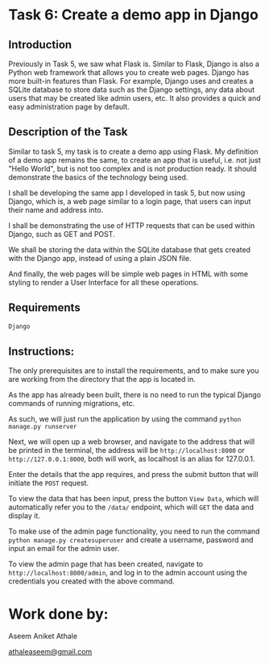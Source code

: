 # Task 6: Create a demo app in Django

## Introduction

Previously in Task 5, we saw what Flask is. Similar to Flask, Django is also a Python web framework that allows you to create web pages. Django has more built-in features than Flask. For example, Django uses and creates a SQLite database to store data such as the Django settings, any data about users that may be created like admin users, etc. It also provides a quick and easy administration page by default.

## Description of the Task

Similar to task 5, my task is to create a demo app using Flask. My definition of a demo app remains the same, to create an app that is useful, i.e. not just "Hello World", but is not too complex and is not production ready. It should demonstrate the basics of the technology being used.


I shall be developing the same app I developed in task 5, but now using Django, which is, a web page similar to a login page, that users can input their name and address into.

I shall be demonstrating the use of HTTP requests that can be used within Django, such as GET and POST.


We shall be storing the data within the SQLite database that gets created with the Django app, instead of using a plain JSON file.


And finally, the web pages will be simple web pages in HTML with some styling to render a User Interface for all these operations.

## Requirements
```Python
Django
```

## Instructions:

The only prerequisites are to install the requirements, and to make sure you are working from the directory that the app is located in.


As the app has already been built, there is no need to run the typical Django commands of running migrations, etc.

As such, we will just run the application by using the command `python manage.py runserver`

Next, we will open up a web browser, and navigate to the address that will be printed in the terminal, the address will be `http://localhost:8000` or `http://127.0.0.1:8000`, both will work, as localhost is an alias for 127.0.0.1.

Enter the details that the app requires, and press the submit button that will initiate the `POST` request.

To view the data that has been input, press the button `View Data`, which will automatically refer you to the `/data/` endpoint, which will `GET` the data and display it.

To make use of the admin page functionality, you need to run the command `python manage.py createsuperuser` and create a username, password and input an email for the admin user.

To view the admin page that has been created, navigate to `http://localhost:8000/admin`, and log in to the admin account using the credentials you created with the above command.

# Work done by:

Aseem Aniket Athale


athaleaseem@gmail.com
